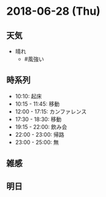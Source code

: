 # 2018-06-28 (Thu)

## 天気

- 晴れ
  - #風強い

## 時系列

- 10:10: 起床
- 10:15 - 11:45: 移動
- 12:00 - 17:15: カンファレンス
- 17:30 - 18:30: 移動
- 19:15 - 22:00: 飲み会
- 22:00 - 23:00: 帰路
- 23:00 - 25:00: 無

## 雑感



## 明日


